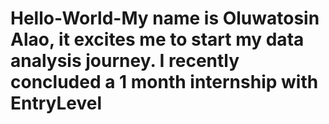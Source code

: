 # Hello-World-My name is Oluwatosin Alao, it excites me to start my data analysis journey. I recently concluded a 1 month internship with EntryLevel
